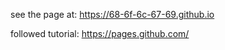 see the page at: <https://68-6f-6c-67-69.github.io>

followed tutorial: <https://pages.github.com/>
